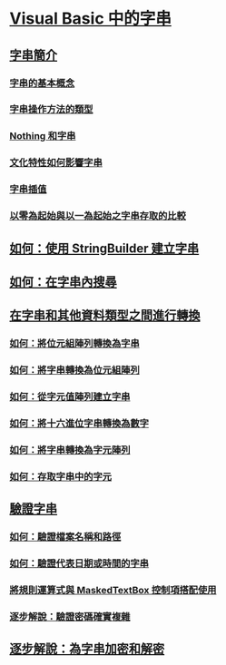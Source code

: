 # [Visual Basic 中的字串](index.md)
## [字串簡介](introduction-to-strings.md)
### [字串的基本概念](string-basics.md)
### [字串操作方法的類型](types-of-string-manipulation-methods.md)
### [Nothing 和字串](nothing-and-strings.md)
### [文化特性如何影響字串](how-culture-affects-strings.md)
### [字串插值](interpolated-strings.md)
### [以零為起始與以一為起始之字串存取的比較](zero-based-vs-one-based-string-access.md)
## [如何：使用 StringBuilder 建立字串](how-to-create-strings-using-a-stringbuilder.md)
## [如何：在字串內搜尋](how-to-search-within-a-string.md)
## [在字串和其他資料類型之間進行轉換](converting-between-strings-and-other-data-types.md)
### [如何：將位元組陣列轉換為字串](how-to-convert-an-array-of-bytes-into-a-string.md)
### [如何：將字串轉換為位元組陣列](how-to-convert-strings-into-an-array-of-bytes.md)
### [如何：從字元值陣列建立字串](how-to-create-a-string-from-an-array-of-char-values.md)
### [如何：將十六進位字串轉換為數字](how-to-convert-hexadecimal-strings-to-numbers.md)
### [如何：將字串轉換為字元陣列](how-to-convert-a-string-to-an-array-of-characters.md)
### [如何：存取字串中的字元](how-to-access-characters-in-strings.md)
## [驗證字串](validating-strings.md)
### [如何：驗證檔案名稱和路徑](how-to-validate-file-names-and-paths.md)
### [如何：驗證代表日期或時間的字串](how-to-validate-strings-that-represent-dates-or-times.md)
### [將規則運算式與 MaskedTextBox 控制項搭配使用](using-regular-expressions-with-the-maskedtextbox-control.md)
### [逐步解說：驗證密碼確實複雜](walkthrough-validating-that-passwords-are-complex.md)
## [逐步解說：為字串加密和解密](walkthrough-encrypting-and-decrypting-strings.md)